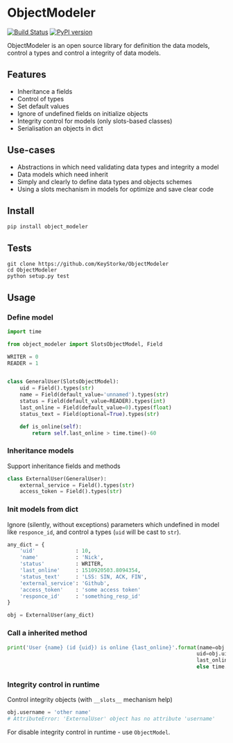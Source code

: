 # ObjectModeler
[![Build Status](https://travis-ci.org/KeyStorke/ObjectModeler.svg?branch=master)](https://travis-ci.org/KeyStorke/ObjectModeler)   [![PyPI version](https://badge.fury.io/py/object_modeler.svg)](https://badge.fury.io/py/object_modeler) 


ObjectModeler is an open source library for definition the data models, control a types and control a integrity of data models.

## Features
* Inheritance a fields
* Control of types
* Set default values
* Ignore of undefined fields on initialize objects
* Integrity control for models (only slots-based classes)
* Serialisation an objects in dict

## Use-cases
* Abstractions in which need validating data types and integrity a model
* Data models which need inherit
* Simply and clearly to define data types and objects schemes
* Using a slots mechanism in models for optimize and save clear code

## Install
```
pip install object_modeler
```

## Tests
```
git clone https://github.com/KeyStorke/ObjectModeler
cd ObjectModeler
python setup.py test
```

## Usage 

### Define model
```python
import time

from object_modeler import SlotsObjectModel, Field

WRITER = 0
READER = 1


class GeneralUser(SlotsObjectModel):
    uid = Field().types(str)
    name = Field(default_value='unnamed').types(str)
    status = Field(default_value=READER).types(int)
    last_online = Field(default_value=0).types(float)
    status_text = Field(optional=True).types(str)

    def is_online(self):
        return self.last_online > time.time()-60

```

### Inheritance models
Support inheritance fields and methods
``` python
class ExternalUser(GeneralUser):
    external_service = Field().types(str)
    access_token = Field().types(str)
```

### Init models from dict
Ignore (silently, without exceptions) parameters which undefined in model like `responce_id`, and control a types (`uid` will be cast to `str`).
``` python
any_dict = {
    'uid'             : 10,
    'name'            : 'Nick',
    'status'          : WRITER,
    'last_online'     : 1510920503.8094354,
    'status_text'     : 'LSS: SIN, ACK, FIN',
    'external_service': 'Github',
    'access_token'    : 'some access token'
    'responce_id'     : 'something_resp_id'
}

obj = ExternalUser(any_dict)
```

### Call a inherited method
``` python
print('User {name} (id {uid}) is online {last_online}'.format(name=obj.name,
                                                             uid=obj.uid,
                                                             last_online='NOW' if obj.is_online()
                                                             else time.ctime(obj.last_online)))
```

### Integrity control in runtime
Control integrity objects (with `__slots__` mechanism help)
``` python
obj.username = 'other name'
# AttributeError: 'ExternalUser' object has no attribute 'username'
```

For disable integrity control in runtime - use `ObjectModel`. 
